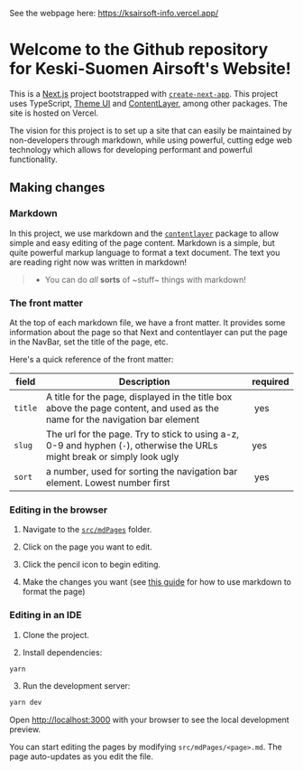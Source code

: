 See the webpage here: https://ksairsoft-info.vercel.app/

# Welcome to the Github repository for Keski-Suomen Airsoft's Website!

This is a [Next.js](https://nextjs.org/) project bootstrapped with [`create-next-app`](https://github.com/vercel/next.js/tree/canary/packages/create-next-app). This project uses TypeScript, [Theme UI](https://theme-ui.com/) and [ContentLayer](https://github.com/contentlayerdev/contentlayer), among other packages. The site is hosted on Vercel.

The vision for this project is to set up a site that can easily be maintained by non-developers through markdown, while using powerful, cutting edge web technology which allows for developing performant and powerful functionality.

## Making changes

### Markdown

In this project, we use markdown and the [`contentlayer`](https://github.com/contentlayerdev/contentlayer) package to allow simple and easy editing of the page content.
Markdown is a simple, but quite powerful markup language to format a text document. The text you are reading right now was written in markdown!

> - You can do *all* **sorts** of ~stuff~ things with markdown!

### The front matter

At the top of each markdown file, we have a front matter. It provides some information about the page so that Next and contentlayer can put the page in the NavBar, set the title of the page, etc.

Here's a quick reference of the front matter:

| field   | Description | required |
| ------- |------------ | -------- |
| `title` | A title for the page, displayed in the title box above the page content, and used as the name for the navigation bar element | yes |
| `slug`  | The url for the page. Try to stick to using a-z, 0-9 and hyphen (`-`), otherwise the URLs might break or simply look ugly | yes |
| `sort`  | a number, used for sorting the navigation bar element. Lowest number first | yes |

### Editing in the browser

1. Navigate to the [`src/mdPages`](https://github.com/braaar/ksairsoft.info/tree/main/src/mdPages) folder.

2. Click on the page you want to edit.

3. Click the pencil icon to begin editing.

4. Make the changes you want (see [this guide](https://www.markdownguide.org/getting-started/) for how to use markdown to format the page)


### Editing in an IDE

1. Clone the project.

2. Install dependencies:

```bash
yarn
```

3. Run the development server:

```bash
yarn dev
```

Open [http://localhost:3000](http://localhost:3000) with your browser to see the local development preview.

You can start editing the pages by modifying `src/mdPages/<page>.md`. The page auto-updates as you edit the file.
